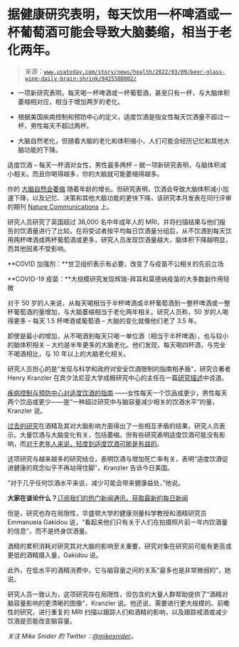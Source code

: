 <!--yml

category: 未分类

date: 2024-05-27 15:22:48

-->

# 据健康研究表明，每天饮用一杯啤酒或一杯葡萄酒可能会导致大脑萎缩，相当于老化两年。

> 来源：[`www.usatoday.com/story/news/health/2022/03/09/beer-glass-wine-daily-brain-shrink/9425508002/`](https://www.usatoday.com/story/news/health/2022/03/09/beer-glass-wine-daily-brain-shrink/9425508002/)

+   一项新研究表明，每天喝一杯啤酒或一杯葡萄酒，甚至只有一杯，与大脑体积萎缩相对应，相当于增加两岁的老化。

+   根据美国疾病控制和预防中心的定义，适度饮酒是指女性每天饮酒量不超过一杯，男性每天不超过两杯。

+   大脑自然老化，但随着大脑的老化和体积缩小，人们可能会经历记忆和其他大脑功能的下降。

适度饮酒 – 每天一杯酒对女性，男性最多两杯 – 据一项新研究表明，与脑体积减小相关。而且你喝得越多，你的大脑就可能萎缩得越多。

你的 [大脑自然会萎缩](https://www.nia.nih.gov/health/how-aging-brain-affects-thinking) 随着年龄的增长。但研究表明，饮酒会导致大脑体积减小加速下降，以及记忆、决策和其他大脑功能的更快下降，该研究本月发表在同行评审的期刊 [Nature Communications](https://www.nature.com/articles/s41467-022-28735-5) 上。

研究人员研究了英国超过 36,000 名中年成年人的 MRI，并将扫描结果与他们报告的饮酒量进行了比较。在将受试者按平均每日饮酒量分组后，从不饮酒到每天饮用两杯啤酒或两杯葡萄酒或更多，研究人员发现饮酒量越大，脑体积下降越明显，而其他因素不受影响。

**COVID 加强剂：**世卫组织表示有必要，改变了与疫苗不公相关的先前立场

**COVID-19 疫苗：**大规模研究发现辉瑞-拜耳和莫德纳疫苗的大多数副作用轻微

对于 50 岁的人来说，从每天喝相当于半杯啤酒或半杯葡萄酒到一整杯啤酒或一整杯葡萄酒的量增加，与大脑萎缩相当于老化两年相关。研究人员称，50 岁的人喝得更多 – 每天 1.5 杯啤酒或葡萄酒 – 大脑的变化就像他们老了 3.5 年。

即使是最小的增加，从不喝酒到每天只喝一单位酒（相当于半杯啤酒），也与较小的脑体积相关 – 大约是半年更多的大脑老化。他们发现，每天喝四杯酒，与完全不喝酒相比，与 10 年以上的大脑老化相关。

研究人员担心的是“发现与科学和政府对安全饮酒限制的指南相矛盾”，研究合著者 Henry Kranzler 在宾夕法尼亚大学成瘾研究中心的主任在一篇[研究描述](https://penntoday.upenn.edu/news/one-alcoholic-drink-day-linked-reduced-brain-size)中说道。

[疾病控制与预防中心对适度饮酒的指南](https://www.cdc.gov/alcohol/fact-sheets/moderate-drinking.htm#:~:text=To%20reduce%20the%20risk%20of,days%20when%20alcohol%20is%20consumed.) ——女性每天一个饮品或更少，男性每天两个饮品或更少——是“一种超过研究中与脑容量减少相关的饮酒水平”的量，Kranzler 说。

[过去的研究](https://www.health.harvard.edu/blog/this-is-your-brain-on-alcohol-2017071412000)在酒精及其对大脑影响方面得出了一些相互矛盾的结果，研究人员表示。大量饮酒与大脑变化有关，包括萎缩。但有些研究表明适度饮酒可能没有影响，而[对于老年人来说，轻度到适度饮酒可能是有益的](https://jamanetwork.com/journals/jamanetworkopen/fullarticle/2767693)。

这项研究与越来越多的研究结合，表明饮酒与增加死亡率有关，表明“适度饮酒促进健康的观念似乎不再站得住脚”，Kranzler 告诉今日美国。

“对于几乎任何饮酒水平来说，减少可能会带来健康益处，”他说。

**大家在谈论什么？**[订阅我们的热门新闻通讯，获取最新的每日新闻](https://profile.usatoday.com/newsletters/everyones-talking/)

但是，研究也存在局限性，华盛顿大学的健康测量科学教授和酒精研究员 Emmanuela Gakidou 说，“看起来他们只有关于人们在拍摄照片前一年内饮酒量的信息”，而不是终身饮酒量。

酒精的累积消耗对研究其对大脑的影响至关重要，研究对象在研究前可能有更高或更低的酒精摄入量，Gakidou 说。

此外，在低水平的酒精消费中，它与脑容量之间的关系“最多也是非常微弱的”，她说。

研究人员一致认为，这项研究存在局限性，但包含的大量人群帮助提供了“酒精对脑容量影响的更清晰的图像”，Kranzler 说。他还说，需要进行更大规模的、前瞻性的研究，进行重复的 MRI 扫描以跟踪人们和酒精的影响，以及跟踪戒酒或减少饮酒是否能改变脑容量。

*关注 Mike Snider 的 Twitter：[@mikesnider](https://twitter.com/MikeSnider)。*

[](/picture-gallery/news/2012/09/09/the-day-in-pictures/1410095/)

[](/picture-gallery/news/2012/09/09/the-day-in-pictures/1410095/)
